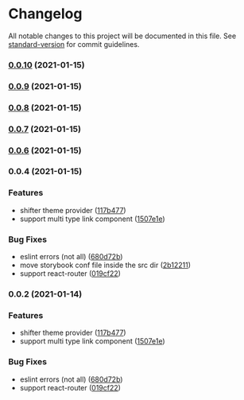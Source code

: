# Changelog

All notable changes to this project will be documented in this file. See [standard-version](https://github.com/conventional-changelog/standard-version) for commit guidelines.

### [0.0.10](https://github.com/digitalcube/galaxy/compare/@digitalcube/galaxy-core@v0.0.9...@digitalcube/galaxy-core@v0.0.10) (2021-01-15)

### [0.0.9](https://github.com/digitalcube/galaxy/compare/@digitalcube/galaxy-core@v0.0.8...@digitalcube/galaxy-core@v0.0.9) (2021-01-15)

### [0.0.8](https://github.com/digitalcube/galaxy/compare/@digitalcube/galaxy-core@v0.0.7...@digitalcube/galaxy-core@v0.0.8) (2021-01-15)

### [0.0.7](https://github.com/digitalcube/galaxy/compare/@digitalcube/galaxy-core@v0.0.6...@digitalcube/galaxy-core@v0.0.7) (2021-01-15)

### [0.0.6](https://github.com/digitalcube/galaxy/compare/@digitalcube/galaxy-core@v0.0.4...@digitalcube/galaxy-core@v0.0.6) (2021-01-15)

### 0.0.4 (2021-01-15)


### Features

* shifter theme provider ([117b477](https://github.com/digitalcube/galaxy/commit/117b477ae1bf58d25bdb1ad205c74970647f77d7))
* support multi type link component ([1507e1e](https://github.com/digitalcube/galaxy/commit/1507e1ee538028ab099c0936daefb9a30fbae1dc))


### Bug Fixes

* eslint errors (not all) ([680d72b](https://github.com/digitalcube/galaxy/commit/680d72b530788089eb8fe72eb8eb5d5ef7beb91a))
* move storybook conf file inside the src dir ([2b12211](https://github.com/digitalcube/galaxy/commit/2b12211363d60659624b75e02816fa8cbce7875f))
* support react-router ([019cf22](https://github.com/digitalcube/galaxy/commit/019cf222eaf879b313c695d4dce3f6f7bb1c22ba))

### 0.0.2 (2021-01-14)


### Features

* shifter theme provider ([117b477](https://github.com/digitalcube/galaxy/commit/117b477ae1bf58d25bdb1ad205c74970647f77d7))
* support multi type link component ([1507e1e](https://github.com/digitalcube/galaxy/commit/1507e1ee538028ab099c0936daefb9a30fbae1dc))


### Bug Fixes

* eslint errors (not all) ([680d72b](https://github.com/digitalcube/galaxy/commit/680d72b530788089eb8fe72eb8eb5d5ef7beb91a))
* support react-router ([019cf22](https://github.com/digitalcube/galaxy/commit/019cf222eaf879b313c695d4dce3f6f7bb1c22ba))
